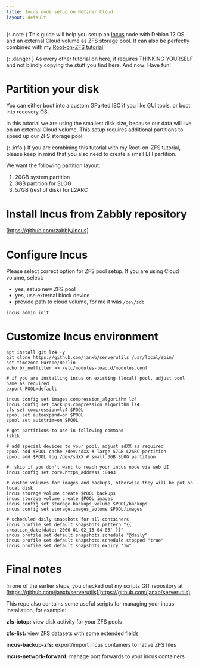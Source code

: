 ```yaml
---
title: Incus node setup on Hetzner Cloud
layout: default
---
```


{: .note }
This guide will help you setup an [Incus](https://linuxcontainers.org/incus/) node with Debian 12 OS and an external Cloud volume as ZFS storage pool. It can also be perfectly combined with my [Root-on-ZFS tutorial](/hetzner-debian-root-on-zfs.html).

{: .danger }
As every other tutorial on here, it requires THINKING YOURSELF and not blindly copying the stuff you find here. And now: Have fun!

# Partition your disk
You can either boot into a custom GParted ISO if you like GUI tools, or boot into recovery OS.

In this tutorial we are using the smallest disk size, because our data will live on an external Cloud volume. This setup requires additional partitions to speed up our ZFS storage pool.

{: .info }
If you are combining this tutorial with my Root-on-ZFS tutorial, please keep in mind that you also need to create a small EFI partition.

We want the following partition layout:
1. 20GB system partition
2. 3GB partition for SLOG
3. 57GB (rest of disk) for L2ARC

# Install Incus from Zabbly repository
[https://github.com/zabbly/incus]

# Configure Incus
Please select correct option for ZFS pool setup. If you are using Cloud volume, select:
- yes, setup new ZFS pool
- yes, use external block device
- provide path to cloud volume, for me it was `/dev/sdb`

```shell
incus admin init
```

# Customize Incus environment
```shell
apt install git lz4 -y
git clone https://github.com/janxb/serverutils /usr/local/sbin/
set-timezone Europe/Berlin
echo br_netfilter >> /etc/modules-load.d/modules.conf

# if you are installing incus on existing (local) pool, adjust pool name as required
export POOL=default

incus config set images.compression_algorithm lz4
incus config set backups.compression_algorithm lz4
zfs set compression=lz4 $POOL
zpool set autoexpand=on $POOL
zpool set autotrim=on $POOL

# get partitions to use in following command
lsblk

# add special devices to your pool, adjust sdXX as required
zpool add $POOL cache /dev/sdXX # large 57GB L2ARC partition
zpool add $POOL log /dev/sdXX # small 3GB SLOG partition

#  skip if you don't want to reach your incus node via web UI
incus config set core.https_address :8443

# custom volumes for images and backups, otherwise they will be put on local disk
incus storage volume create $POOL backups
incus storage volume create $POOL images
incus config set storage.backups_volume $POOL/backups
incus config set storage.images_volume $POOL/images

# scheduled daily snapshots for all containers
incus profile set default snapshots.pattern "{{ creation_date|date:'2006-01-02_15-04-05' }}"
incus profile set default snapshots.schedule "@daily"
incus profile set default snapshots.schedule.stopped "true"
incus profile set default snapshots.expiry "1w"
```

# Final notes
In one of the earlier steps, you checked out my scripts GIT repository at [https://github.com/janxb/serverutils](https://github.com/janxb/serverutils).

This repo also contains some useful scripts for managing your incus installation, for example:

**zfs-iotop:** view disk activity for your ZFS pools

**zfs-list:** view ZFS datasets with some extended fields

**incus-backup-zfs:** export/import incus containers to native ZFS files

**incus-network-forward:** manage port forwards to your incus containers